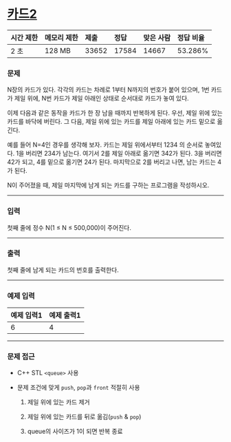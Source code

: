 # [카드2](https://www.acmicpc.net/problem/2164)

<div align = center>

| 시간 제한 | 메모리 제한 | 제출  | 정답  | 맞은 사람 | 정답 비율 |
| :-------- | :---------- | :---- | :---- | :-------- | :-------- |
| 2 초      | 128 MB      | 33652 | 17584 | 14667     | 53.286%   |

</div>

### 문제

N장의 카드가 있다. 각각의 카드는 차례로 1부터 N까지의 번호가 붙어 있으며, 1번 카드가 제일 위에, N번 카드가 제일 아래인 상태로 순서대로 카드가 놓여 있다.

이제 다음과 같은 동작을 카드가 한 장 남을 때까지 반복하게 된다. 우선, 제일 위에 있는 카드를 바닥에 버린다. 그 다음, 제일 위에 있는 카드를 제일 아래에 있는 카드 밑으로 옮긴다.

예를 들어 N=4인 경우를 생각해 보자. 카드는 제일 위에서부터 1234 의 순서로 놓여있다. 1을 버리면 234가 남는다. 여기서 2를 제일 아래로 옮기면 342가 된다. 3을 버리면 42가 되고, 4를 밑으로 옮기면 24가 된다. 마지막으로 2를 버리고 나면, 남는 카드는 4가 된다.

N이 주어졌을 때, 제일 마지막에 남게 되는 카드를 구하는 프로그램을 작성하시오.

---

### 입력

첫째 줄에 정수 N(1 ≤ N ≤ 500,000)이 주어진다.

---

### 출력

첫째 줄에 남게 되는 카드의 번호를 출력한다.

---

### 예제 입력

| 예제 입력1 | 예제 출력1 |
| :--------- | :--------- |
| 6          | 4          |

---

### 문제 접근

  - C++ STL `<queue>` 사용

  - 문제 조건에 맞게 `push`, `pop`과 `front` 적절히 사용

    1. 제일 위에 있는 카드 제거

    2. 제일 위에 있는 카드를 뒤로 옮김(`push` & `pop`)

    3. queue의 사이즈가 1이 되면 반복 종료